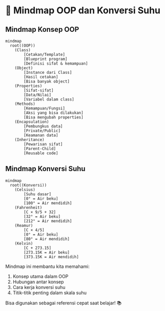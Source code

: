 # 🧠 Mindmap OOP dan Konversi Suhu

## Mindmap Konsep OOP

```mermaid
mindmap
  root((OOP))
    (Class)
        [Cetakan/Template]
        [Blueprint program]
        [Definisi sifat & kemampuan]
    (Object)
        [Instance dari Class]
        [Hasil cetakan]
        [Bisa banyak object]
    (Properties)
        [Sifat-sifat]
        [Data/Nilai]
        [Variabel dalam class]
    (Methods)
        [Kemampuan/Fungsi]
        [Aksi yang bisa dilakukan]
        [Bisa mengubah properties]
    (Encapsulation)
        [Pembungkus data]
        [Private/Public]
        [Keamanan data]
    (Inheritance)
        [Pewarisan sifat]
        [Parent-Child]
        [Reusable code]
```

## Mindmap Konversi Suhu

```mermaid
mindmap
  root((Konversi))
    (Celsius)
        [Suhu dasar]
        [0° = Air beku]
        [100° = Air mendidih]
    (Fahrenheit)
        [C × 9/5 + 32]
        [32° = Air beku]
        [212° = Air mendidih]
    (Reamur)
        [C × 4/5]
        [0° = Air beku]
        [80° = Air mendidih]
    (Kelvin)
        [C + 273.15]
        [273.15K = Air beku]
        [373.15K = Air mendidih]
```

Mindmap ini membantu kita memahami:

1. Konsep utama dalam OOP
2. Hubungan antar konsep
3. Cara kerja konversi suhu
4. Titik-titik penting dalam skala suhu

Bisa digunakan sebagai referensi cepat saat belajar! 📚
